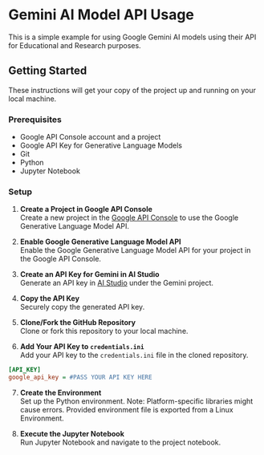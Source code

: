 # Gemini AI Model API Usage

This is a simple example for using Google Gemini AI models using their API for Educational and Research purposes.

## Getting Started

These instructions will get your copy of the project up and running on your local machine.

### Prerequisites

- Google API Console account and a project
- Google API Key for Generative Language Models
- Git
- Python
- Jupyter Notebook

### Setup

1. **Create a Project in Google API Console**  
   Create a new project in the [Google API Console](https://console.cloud.google.com/) to use the Google Generative Language Model API.

2. **Enable Google Generative Language Model API**  
   Enable the Google Generative Language Model API for your project in the Google API Console.

3. **Create an API Key for Gemini in AI Studio**  
   Generate an API key in [AI Studio](https://makersuite.google.com/app/apikey) under the Gemini project.

4. **Copy the API Key**  
   Securely copy the generated API key.

5. **Clone/Fork the GitHub Repository**  
   Clone or fork this repository to your local machine.

6. **Add Your API Key to `credentials.ini`**  
Add your API key to the `credentials.ini` file in the cloned repository.
```ini
[API_KEY]
google_api_key = #PASS YOUR API KEY HERE
```

7. **Create the Environment**  
Set up the Python environment. Note: Platform-specific libraries might cause errors.
Provided environment file is exported from a Linux Environment.


8. **Execute the Jupyter Notebook**  
Run Jupyter Notebook and navigate to the project notebook.
